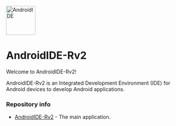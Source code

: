 
<p align="left">
  <img src="https://github.com/Mohammed-Baqer-null/AndroidIDE-Rv2/blob/dev/images/icon.png" alt="AndroidIDE" width="80" height="80"/>
</p>

AndroidIDE-Rv2
==========

Welcome to AndroidIDE-Rv2!

AndroidIDE-Rv2 is an Integrated Development Environment (IDE) for Android devices to develop Android applications.

### Repository info
- [AndroidIDE-Rv2](https://github.com/Mohammed-baqer-null/AndroidIDE-Rv2) - The main application.
